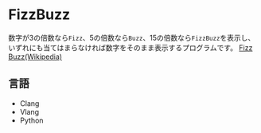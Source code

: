 # FizzBuzz
数字が3の倍数なら`Fizz`、5の倍数なら`Buzz`、15の倍数なら`FizzBuzz`を表示し、いずれにも当てはまらなければ数字をそのまま表示するプログラムです。
[Fizz Buzz(Wikipedia)](https://ja.wikipedia.org/wiki/Fizz_Buzz)

## 言語
- Clang
- Vlang
- Python